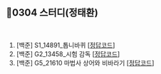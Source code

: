 
## 📘0304 스터디(정태환)
</br>

1. [백준] S1_14891_톱니바퀴 [[정답코드](https://github.com/daejeon5-algostudy/AlgorithmStudy/blob/main/%EC%8A%A4%ED%84%B0%EB%94%94/0304/%EC%A0%95%ED%83%9C%ED%99%98/Main_bj_S1_14891_%ED%86%B1%EB%8B%88%EB%B0%94%ED%80%B4.java)]
2. [백준] G2_13458_시험 감독 [[정답코드](https://github.com/daejeon5-algostudy/AlgorithmStudy/blob/main/%EC%8A%A4%ED%84%B0%EB%94%94/0304/%EC%A0%95%ED%83%9C%ED%99%98/Main_bj_B2_13458_%EC%8B%9C%ED%97%98%EA%B0%90%EB%8F%85.java)]
3. [백준] G5_21610 마법사 상어와 비바라기 [[정답코드](https://github.com/daejeon5-algostudy/AlgorithmStudy/blob/main/%EC%8A%A4%ED%84%B0%EB%94%94/0304/%EC%A0%95%ED%83%9C%ED%99%98/Main_bj_G5_21610_%EB%A7%88%EB%B2%95%EC%82%AC%EC%83%81%EC%96%B4%EC%99%80%EB%B9%84%EB%B0%94%EB%9D%BC%EA%B8%B0.java)]
